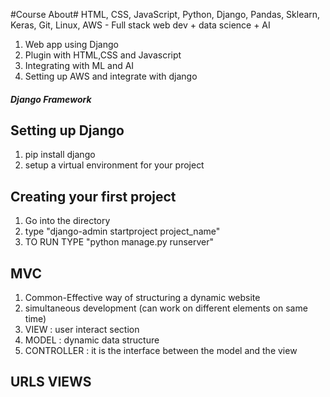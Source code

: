 #Course About#
HTML, CSS, JavaScript, Python, Django, Pandas, Sklearn, Keras, Git, Linux, AWS - Full stack web dev + data science + AI
1. Web app using Django
2. Plugin with HTML,CSS and Javascript
3. Integrating with ML and AI 
4. Setting up AWS and integrate with django

##### Django Framework #####

## Setting up Django ##
1. pip install django
2. setup a virtual environment for your project

## Creating your first project ##
1. Go into the directory
2. type "django-admin startproject project_name"
3. TO RUN TYPE "python manage.py runserver"

## MVC ##
1. Common-Effective way of structuring a dynamic website
2. simultaneous development (can work on different elements on same time)
3. VIEW : user interact section
4. MODEL : dynamic data structure
5. CONTROLLER : it is the interface between the model and the view

## URLS VIEWS ##
